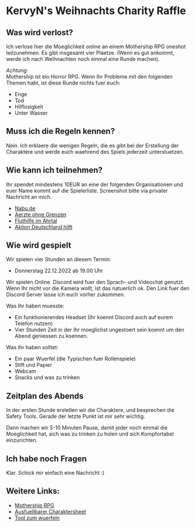 # KervyN's Weihnachts Charity Raffle

## Was wird verlost?

Ich verlose hier die Moeglichkeit online an einem Mothership RPG oneshot teilzunehmen. Es gibt insgesamt vier Plaetze. (Wenn es gut ankommt, werde ich nach Weihnachten noch einmal eine Runde machen). 

*Achtung:*  
Mothership ist ein Horror RPG. Wenn Ihr Probleme mit den folgenden Themen habt, ist diese Runde nichts fuer euch:  
- Enge
- Tod
- Hilflosigkeit
- Unter Wasser

## Muss ich die Regeln kennen?
Nein. Ich erklaere die wenigen Regeln, die es gibt bei der Erstellung der Charaktere und werde euch waehrend des Spiels jederzeit unterstuetzen.

## Wie kann ich teilnehmen?

Ihr spendet mindestens 10EUR an eine der folgenden Organisationen und euer Name kommt auf die Spielerliste. Screenshot bitte via privater Nachricht an mich.

- [Nabu.de](https://www.nabu.de/spenden-und-mitmachen/spenden/index.html)
- [Aerzte ohne Grenzen](https://www.aerzte-ohne-grenzen.de/online-spenden)
- [Fluthilfe im Ahrtal](https://www.ahrtal.de/flut-hilfe)
- [Aktion Deutschland hilft](https://www.aktion-deutschland-hilft.de/de/wdr2-weihnachtswunder/)

## Wie wird gespielt

Wir spielen vier Stunden an diesem Termin:

- Donnerstag 22.12.2022 ab 19.00 Uhr

Wir spielen Online. Discord wird fuer den Sprach- und Videochat genutzt. Wenn Ihr nicht vor die Kamera wollt, ist das natuerlich ok. Den Link fuer den Discord Server lasse ich euch vorher zukommen.

Was Ihr haben muesste:
- Ein funktionierendes Headset (Ihr koennt Discord auch auf eurem Telefon nutzen)
- Vier Stunden Zeit in der Ihr moeglichst ungestoert sein koennt um den Abend geniessen zu koennen.

Was Ihr haben solltet:
- Ein paar Wuerfel (die Typischen fuer Rollenspiele)
- Stift und Papier
- Webcam
- Snacks und was zu trinken

## Zeitplan des Abends

In der ersten Stunde erstellen wir die Charaktere, und besprechen die Safety Tools. Gerade der letzte Punkt ist mir sehr wichtig.

Dann machen wir 5-10 Minuten Pause, damit jeder noch einmal die Moeglichkeit hat, sich was zu trinken zu holen und sich Kompfortabel einzurichten.

## Ich habe noch Fragen

Klar. Schick mir einfach eine Nachricht :) 

## Weitere Links:
- [Mothership RPG](https://www.mothershiprpg.com/)
- [Ausfuellbarer Charaktersheet](https://drive.google.com/file/d/1xSi1UvmI-HzfHdTcTtPBXYwaK8Ok2GHO/view)
- [Tool zum wuerfeln](http://a.teall.info/dice/)

